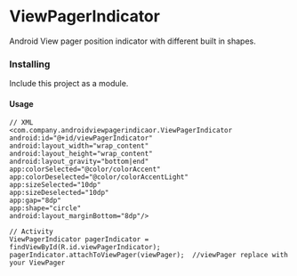 # ViewPagerIndicator
Android View pager position indicator with different built in shapes.
 
 ### Installing
Include this project as a module.  


#### Usage

```
// XML 
<com.company.androidviewpagerindicaor.ViewPagerIndicator
android:id="@+id/viewPagerIndicator"
android:layout_width="wrap_content" 
android:layout_height="wrap_content"
android:layout_gravity="bottom|end" 
app:colorSelected="@color/colorAccent"
app:colorDeselected="@color/colorAccentLight"
app:sizeSelected="10dp"
app:sizeDeselected="10dp"
app:gap="8dp"
app:shape="circle"
android:layout_marginBottom="8dp"/>
```

```
// Activity
ViewPagerIndicator pagerIndicator = findViewById(R.id.viewPagerIndicator);
pagerIndicator.attachToViewPager(viewPager);  //viewPager replace with your ViewPager






